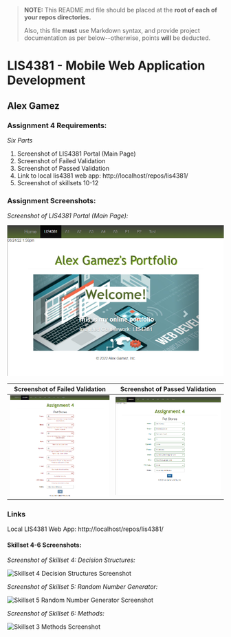 > **NOTE:** This README.md file should be placed at the **root of each of your repos directories.**
>
>Also, this file **must** use Markdown syntax, and provide project documentation as per below--otherwise, points **will** be deducted.
>

# LIS4381 - Mobile Web Application Development

## Alex Gamez

### Assignment 4 Requirements:

*Six Parts*

1. Screenshot of LIS4381 Portal (Main Page)
2. Screenshot of Failed Validation
3. Screenshot of Passed Validation
5. Link to local lis4381 web app: http://localhost/repos/lis4381/
6. Screenshot of skillsets 10-12


### Assignment Screenshots:

*Screenshot of LIS4381 Portal (Main Page):*

![LIS4381 Portal (Main Page)Screenshot](img/main.png)

| Screenshot of Failed Validation | Screenshot of Passed Validation |
| ---------- | ---------- |
| ![Failed Validation SS](img/failed_v.png) | ![Passed Validation SS](img/passed_v.png) |


### Links

Local LIS4381 Web App: http://localhost/repos/lis4381/

#### Skillset 4-6 Screenshots:

*Screenshot of Skillset 4: Decision Structures:*

![Skillset 4 Decision Structures Screenshot](img/q4_Decision_Structures.png)

*Screenshot of Skillset 5: Random Number Generator:*

![Skillset 5 Random Number Generator Screenshot](img/q5_Random_Number_Generator.png)

*Screenshot of Skillset 6: Methods:*

![Skillset 3 Methods Screenshot](img/q6_Methods.png)

